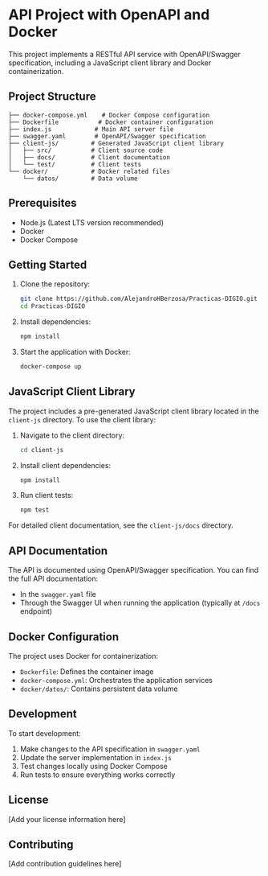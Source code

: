 # API Project with OpenAPI and Docker

This project implements a RESTful API service with OpenAPI/Swagger specification, including a JavaScript client library and Docker containerization.

## Project Structure

```
├── docker-compose.yml    # Docker Compose configuration
├── Dockerfile           # Docker container configuration
├── index.js            # Main API server file
├── swagger.yaml        # OpenAPI/Swagger specification
├── client-js/         # Generated JavaScript client library
│   ├── src/           # Client source code
│   ├── docs/          # Client documentation
│   └── test/          # Client tests
└── docker/            # Docker related files
    └── datos/         # Data volume
```

## Prerequisites

- Node.js (Latest LTS version recommended)
- Docker
- Docker Compose

## Getting Started

1. Clone the repository:
   ```bash
   git clone https://github.com/AlejandroHBerzosa/Practicas-DIGIO.git
   cd Practicas-DIGIO
   ```

2. Install dependencies:
   ```bash
   npm install
   ```

3. Start the application with Docker:
   ```bash
   docker-compose up
   ```

## JavaScript Client Library

The project includes a pre-generated JavaScript client library located in the `client-js` directory. To use the client library:

1. Navigate to the client directory:
   ```bash
   cd client-js
   ```

2. Install client dependencies:
   ```bash
   npm install
   ```

3. Run client tests:
   ```bash
   npm test
   ```

For detailed client documentation, see the `client-js/docs` directory.

## API Documentation

The API is documented using OpenAPI/Swagger specification. You can find the full API documentation:

- In the `swagger.yaml` file
- Through the Swagger UI when running the application (typically at `/docs` endpoint)

## Docker Configuration

The project uses Docker for containerization:

- `Dockerfile`: Defines the container image
- `docker-compose.yml`: Orchestrates the application services
- `docker/datos/`: Contains persistent data volume

## Development

To start development:

1. Make changes to the API specification in `swagger.yaml`
2. Update the server implementation in `index.js`
3. Test changes locally using Docker Compose
4. Run tests to ensure everything works correctly

## License

[Add your license information here]

## Contributing

[Add contribution guidelines here]